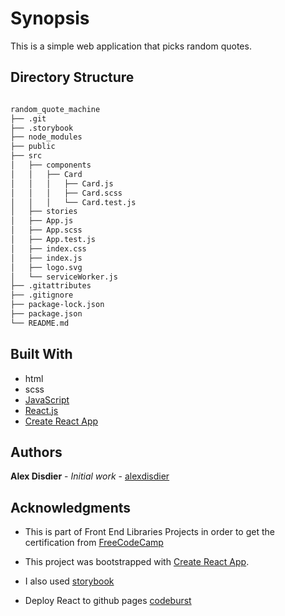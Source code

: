# Synopsis

This is a simple web application that picks random quotes.

## Directory Structure

```bash

random_quote_machine
├── .git
├── .storybook
├── node_modules
├── public
├── src
│   ├── components
│   │   ├── Card
│   │   │   ├── Card.js
│   │   │   ├── Card.scss
│   │   │   └── Card.test.js
│   ├── stories
│   ├── App.js
│   ├── App.scss
│   ├── App.test.js
│   ├── index.css
│   ├── index.js
│   ├── logo.svg
│   └── serviceWorker.js
├── .gitattributes
├── .gitignore
├── package-lock.json
├── package.json
└── README.md

```

## Built With

* html
* scss
* [JavaScript](https://developer.mozilla.org/bm/docs/Web/JavaScript)
* [React.js](https://reactjs.org/docs/hello-world.html)
* [Create React App](https://facebook.github.io/create-react-app/docs/getting-started)

## Authors

**Alex Disdier** - *Initial work* - [alexdisdier](https://github.com/alexdisdier)

## Acknowledgments

* This is part of Front End Libraries Projects in order to get the certification from [FreeCodeCamp](https://learn.freecodecamp.org/front-end-libraries/front-end-libraries-projects/build-a-random-quote-machine/)

* This project was bootstrapped with [Create React App](https://github.com/facebook/create-react-app).

* I also used [storybook](https://storybook.js.org/basics/introduction/)

* Deploy React to github pages [codeburst](https://codeburst.io/deploy-react-to-github-pages-to-create-an-amazing-website-42d8b09cd4d)
